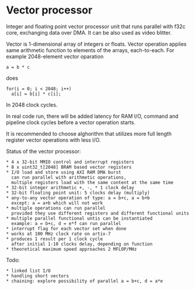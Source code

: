 # Vector processor

Integer and floating point vector processor unit
that runs parallel with f32c core, exchanging data over DMA.
It can be also used as video blitter.

Vector is 1-dimensional array of integers or floats.
Vector operation applies same arithmetic function
to elements of the arrays, each-to-each.
For example 2048-element vector oparation

    a = b * c

does

    for(i = 0; i < 2048; i++)
      a[i] = b[i] * c[i];

In 2048 clock cycles. 

In real code run, there will be added latency 
for RAM I/O, command and pipeline clock cycles 
before a vector operation starts.

It is recommended to choose alghorithm that utilizes 
more full length register vector operations with less I/O.

Status of the vector processor:

    * 4 x 32-bit MMIO control and interrupt registers
    * 8 x uint32_t[2048] BRAM based vector registers
    * I/O load and store using AXI RAM DMA burst
      can run parallel with arithmetic operations,
      multiple registers load with the same content at the same time
    * 32-bit integer arithmetic +, -, * 1 clock delay
    * 32-bit floating point unit: 5 clocks delay (multiply)
    * any-to-any vector operation of type: a = b+c, a = b+b
      except: a = a+b which will not work
    * multiple operations can run parallel
      provided they use different registers and different functional units
    * multiple parallel functional untis can be instantiated
      example: a = b+c, d = e*f can run parallel
    * interrupt flag for each vector set when done
    * works at 100 MHz clock rate on artix-7
    * produces 1 result per 1 clock cycle
      after initial 1-10 clocks delay, depending on function
    * theoretical maximum speed approaches 2 MFLOP/MHz

Todo:

    * linked list I/O
    * handling short vectors
    * chaining: explore possibility of parallel a = b+c, d = a*e
